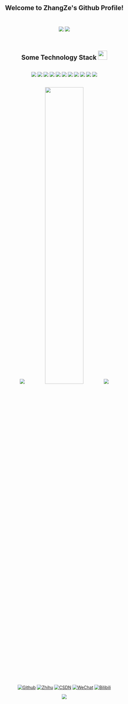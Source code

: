 <h2 align="center">Welcome to ZhangZe's Github Profile!</h2>

<br>

<p align="center">
  <img src="https://github-readme-stats.vercel.app/api?username=ParallelLight&show_icons=true&theme=tokyonight&line_height=40" />
  <img src="https://github-readme-stats.vercel.app/api/top-langs/?username=ParallelLight&theme=radical" />
</p>

<br>

<p align="center">
<h2 align="center">Some Technology Stack <img src="https://media.giphy.com/media/WUlplcMpOCEmTGBtBW/giphy.gif" width="30" /></h2>
</p>

<br>

<div align="center">
<img src="https://img.shields.io/badge/-Python-black?style=flat-square&logo=python"/>
<img src="https://img.shields.io/badge/-HTML-black?style=flat-square&logo=html5"/>
<img src="https://img.shields.io/badge/-JavaScript-black?style=flat-square&logo=javascript"/>
<img src="https://img.shields.io/badge/-CSS-black?style=flat-square&logo=css3"/>

<img src="https://img.shields.io/badge/-MySQL-black?style=flat-square&logo=mysql"/>
<img src="https://img.shields.io/badge/-MongoDB-black?style=flat-square&logo=mongodb"/>

<img src="https://img.shields.io/badge/-Nodejs-black?style=flat-square&logo=Node.js"/>
<img src="https://img.shields.io/badge/-Vuejs-black?style=flat-square&logo=Vue.js"/>

<img src="https://img.shields.io/badge/-Git-black?style=flat-square&logo=git"/>
<img src="https://img.shields.io/badge/-GitHub-black?style=flat-square&logo=github"/>

<img src="https://komarev.com/ghpvc/?username=ParallelLight&color=0EA5D6&label=ZhangZe's+Profile+ViewS" />
</div>

<br>

<p align = "center">
<img src="https://activity-graph.herokuapp.com/graph?username=ParallelLight&theme=redical" />
<img width="50%" src="https://github-readme-streak-stats.herokuapp.com/?user=ParallelLight&show_icons=true&locale=en&layout=compact&theme=radical&line_height=0" />
<img src="https://cdn.jsdelivr.net/gh/ParallelLight/personal-picture/202203261059653.gif" />
</p>

<div align="center">
  
[![Github](https://img.shields.io/badge/Github-ParallelLight-%230D1117.svg)](https://github.com/ParallelLight)
[![Zhihu](https://img.shields.io/badge/Zhihu-知乎-%230066FF.svg)](https://www.zhihu.com/people/parallellight)
[![CSDN](https://img.shields.io/badge/CSDN-博客-%23FC5531.svg)](https://blog.csdn.net/weixin_44421798)
[![WeChat](https://img.shields.io/badge/WeChat-微信公众号-%2307C160.svg)](https://mp.weixin.qq.com/s/DPMcvwlsQyWs8s2YCgHgUg)
[![Bilibili](https://img.shields.io/badge/Bilibili-哔哩哔哩-%2300A1D6.svg)](https://space.bilibili.com/252451772)
  
</div>

<div align="center">
<img src="https://cdn.jsdelivr.net/gh/ParallelLight/personal-picture/202203260000242.jpg" />
</div>
